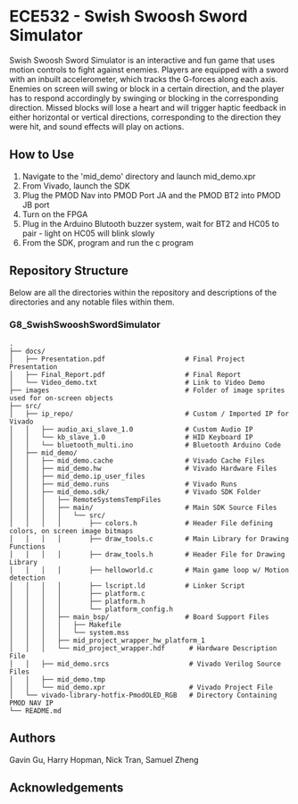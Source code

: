 # ECE532 - Swish Swoosh Sword Simulator

Swish Swoosh Sword Simulator is an interactive and fun game that uses motion controls to fight against enemies. Players are equipped with a sword with an inbuilt accelerometer, which tracks the G-forces along each axis. Enemies on screen will swing or block in a certain direction, and the player has to respond accordingly by swinging or blocking in the corresponding direction. Missed blocks will lose a heart and will trigger haptic feedback in either horizontal or vertical directions, corresponding to the direction they were hit, and sound effects will play on actions.


## How to Use 
1. Navigate to the 'mid_demo' directory and launch mid_demo.xpr
2. From Vivado, launch the SDK
3. Plug the PMOD Nav into PMOD Port JA and the PMOD BT2 into PMOD JB port
4. Turn on the FPGA 
5. Plug in the Arduino Blutooth buzzer system, wait for BT2 and HC05 to pair - light on HC05 will blink slowly
6. From the SDK, program and run the c program

## Repository Structure
Below are all the directories within the repository and descriptions of the directories and any notable files within them.

### G8_SwishSwooshSwordSimulator
    .
    ├── docs/                                   
    │   ├── Presentation.pdf                    # Final Project Presentation
    │   ├── Final_Report.pdf                    # Final Report
    │   └── Video_demo.txt                      # Link to Video Demo
    ├── images                                  # Folder of image sprites used for on-screen objects
    ├── src/
    │   ├── ip_repo/                            # Custom / Imported IP for Vivado
    │   │   ├── audio_axi_slave_1.0             # Custom Audio IP
    │   │   └── kb_slave_1.0                    # HID Keyboard IP
    │   │   └── bluetooth_multi.ino             # Bluetooth Arduino Code
    │   ├── mid_demo/
    │   │   ├── mid_demo.cache                  # Vivado Cache Files
    │   │   ├── mid_demo.hw                     # Vivado Hardware Files
    │   │   ├── mid_demo.ip_user_files          
    │   │   ├── mid_demo.runs                   # Vivado Runs
    │   │   ├── mid_demo.sdk/                   # Vivado SDK Folder
    │   │   │   ├── RemoteSystemsTempFiles
    │   │   │   ├── main/                       # Main SDK Source Files
    │   │   │   │   └── src/
    │   │   │   │       ├── colors.h            # Header File defining colors, on screen image bitmaps
    │   │   │   │       ├── draw_tools.c        # Main Library for Drawing Functions
    │   │   │   │       ├── draw_tools.h        # Header File for Drawing Library
    │   │   │   │       ├── helloworld.c        # Main game loop w/ Motion detection
    │   │   │   │       ├── lscript.ld          # Linker Script
    │   │   │   │       ├── platform.c
    │   │   │   │       ├── platform.h
    │   │   │   │       └── platform_config.h
    │   │   │   ├── main_bsp/                   # Board Support Files
    │   │   │   │   ├── Makefile                
    │   │   │   │   └── system.mss
    │   │   │   ├── mid_project_wrapper_hw_platform_1
    │   │   │   └── mid_project_wrapper.hdf      # Hardware Description File
    │   │   ├── mid_demo.srcs                    # Vivado Verilog Source Files
    │   │   ├── mid_demo.tmp
    │   │   └── mid_demo.xpr                     # Vivado Project File
    │   └── vivado-library-hotfix-PmodOLED_RGB   # Directory Containing PMOD NAV IP
    └── README.md

## Authors
Gavin Gu, Harry Hopman, Nick Tran, Samuel Zheng

## Acknowledgements
